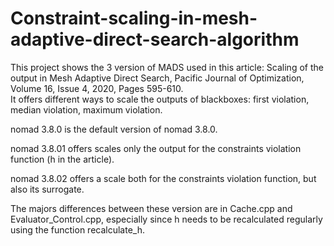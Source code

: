 # Constraint-scaling-in-mesh-adaptive-direct-search-algorithm

This project shows the 3 version of MADS used in this article: Scaling of the output in Mesh Adaptive Direct Search, Pacific Journal of Optimization, Volume 16, Issue 4, 2020, Pages 595-610.  
It offers different ways to scale the outputs of blackboxes: first violation, median violation, maximum violation.

nomad 3.8.0 is the default version of nomad 3.8.0.

nomad 3.8.01 offers scales only the output for the constraints violation function (h in the article).

nomad 3.8.02 offers a scale both for the constraints violation function, but also its surrogate.

The majors differences between these version are in Cache.cpp and Evaluator_Control.cpp, especially since h needs to be recalculated regularly using the function recalculate_h. 
